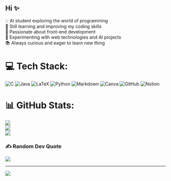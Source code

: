 ## Hi ✨  

💡 AI student exploring the world of programming<br/>
📌 Still learning and improving my coding skills<br/>
🎨 Passionate about front-end development<br/>
🚀 Experimenting with web technologies and AI projects<br/> 
📚 Always curious and eager to learn new thing<br/>

# 💻 Tech Stack:
![C](https://img.shields.io/badge/c-%2300599C.svg?style=for-the-badge&logo=c&logoColor=white) ![Java](https://img.shields.io/badge/java-%23ED8B00.svg?style=for-the-badge&logo=openjdk&logoColor=white) ![LaTeX](https://img.shields.io/badge/latex-%23008080.svg?style=for-the-badge&logo=latex&logoColor=white) ![Python](https://img.shields.io/badge/python-3670A0?style=for-the-badge&logo=python&logoColor=ffdd54) ![Markdown](https://img.shields.io/badge/markdown-%23000000.svg?style=for-the-badge&logo=markdown&logoColor=white) ![Canva](https://img.shields.io/badge/Canva-%2300C4CC.svg?style=for-the-badge&logo=Canva&logoColor=white) ![GitHub](https://img.shields.io/badge/github-%23121011.svg?style=for-the-badge&logo=github&logoColor=white) ![Notion](https://img.shields.io/badge/Notion-%23000000.svg?style=for-the-badge&logo=notion&logoColor=white)
# 📊 GitHub Stats:
![](https://github-readme-stats.vercel.app/api?username=NICOL2005a&theme=merko&hide_border=false&include_all_commits=false&count_private=false)<br/>
![](https://nirzak-streak-stats.vercel.app/?user=NICOL2005a&theme=merko&hide_border=false)<br/>
![](https://github-readme-stats.vercel.app/api/top-langs/?username=NICOL2005a&theme=merko&hide_border=false&include_all_commits=false&count_private=false&layout=compact)

### ✍️ Random Dev Quote
![](https://quotes-github-readme.vercel.app/api?type=horizontal&theme=tokyonight)

---
[![](https://visitcount.itsvg.in/api?id=NICOL2005a&icon=0&color=5)](https://visitcount.itsvg.in)

<!-- Proudly created with GPRM ( https://gprm.itsvg.in ) -->
